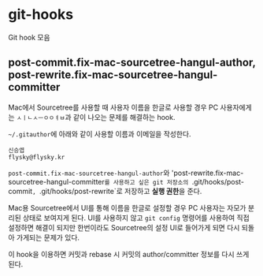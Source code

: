 # git-hooks

Git hook 모음

## post-commit.fix-mac-sourcetree-hangul-author, post-rewrite.fix-mac-sourcetree-hangul-committer

Mac에서 Sourcetree를 사용할 때 사용자 이름을 한글로 사용할 경우 PC 사용자에게는 `ㅅㅣㄴㅅㅡㅇㅇㅕㅂ`과 같이 나오는 문제를 해결하는 hook.

`~/.gitauthor`에 아래와 같이 사용할 이름과 이메일을 작성한다.

```
신승엽
flysky@flysky.kr
```

`post-commit.fix-mac-sourcetree-hangul-author`와 'post-rewrite.fix-mac-sourcetree-hangul-committer`를 사용하고 싶은 git 저장소의 `.git/hooks/post-commit`, `.git/hooks/post-rewrite`로 저장하고 **실행 권한**을 준다.

Mac용 Sourcetree에서 UI를 통해 이름을 한글로 설정할 경우 PC 사용자는 자모가 분리된 상태로 보여지게 된다. UI를 사용하지 않고 `git config` 명령어를 사용하여 직접 설정하면 해결이 되지만 한번이라도 Sourcetree의 설정 UI로 들어가게 되면 다시 되돌아 가게되는 문제가 있다.

이 hook을 이용하면 커밋과 rebase 시 커밋의 author/committer 정보를 다시 쓰게 된다.
